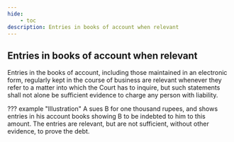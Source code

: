 ```yaml
---
hide:
    - toc
description: Entries in books of account when relevant
---
```


## Entries in books of account when relevant

Entries in the books of account, including those maintained in an electronic form, regularly kept in the course of business are relevant whenever they refer to a matter into which the Court has to inquire, but such statements shall not alone be sufficient evidence to charge any person with liability.

??? example "Illustration"
    A sues B for one thousand rupees, and shows entries in his account books showing B to be indebted to him to this amount. The entries are relevant, but are not sufficient, without other evidence, to prove the debt.

